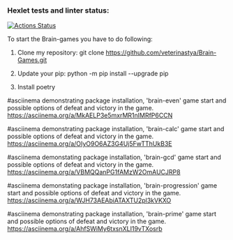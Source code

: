 ### Hexlet tests and linter status:
[![Actions Status](https://github.com/veterinastya/python-project-49/workflows/hexlet-check/badge.svg)](https://github.com/veterinastya/python-project-49/actions)

To start the Brain-games you have to do following:
1. Clone my repository:
git clone https://github.com/veterinastya/Brain-Games.git

2. Update your pip:
python -m pip install --upgrade pip

3. Install poetry


#asciinema demonstrating package installation, 'brain-even' game start and possible options of defeat and victory in the game.
https://asciinema.org/a/MkAELP3e5mxrMR1nIMRfP6CCN

#asciinema demonstrating package installation, 'brain-calc' game start and possible options of defeat and victory in the game.
https://asciinema.org/a/OIyO9O6AZ3G4Uj5FwTThUkB3E

#asciinema demonstating package installation, 'brain-gcd' game start and possible options of defeat and victory in the game.
https://asciinema.org/a/VBMQQanPG1fAMzW2OmAUCJRP8

#asciinema demonstating package installation, 'brain-progression' game start and possible options of defeat and victory in the game.
https://asciinema.org/a/WJH73AEAbiATAXTU2pl3kVKXO

#asciinema demonstrating package installation, 'brain-prime' game start and possible options of defeat and victory in the game. 
https://asciinema.org/a/AhfSWiMy6txsnXLI19vTXosrb